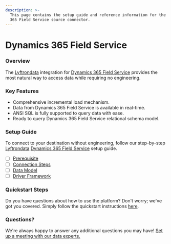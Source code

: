 ```yaml
---
description: >-
  This page contains the setup guide and reference information for the Dynamics
  365 Field Service source connector.
---
```


# Dynamics 365 Field Service

### Overview

The [Lyftrondata](https://www.lyftrondata.com/) integration for [Dynamics 365 Field Service](None/) provides the most natural way to access data while requiring no engineering.

### Key Features

* Comprehensive incremental load mechanism.
* Data from Dynamics 365 Field Service is available in real-time.
* ANSI SQL is fully supported to query data with ease.
* Ready to query Dynamics 365 Field Service relational schema model.

### Setup Guide

To connect to your destination without engineering, follow our step-by-step [Lyftrondata](https://www.lyftrondata.com/) [Dynamics 365 Field Service](None/) setup guide.

* [ ] [Prerequisite](prerequisite.md)
* [ ] [Connection Steps](connection-steps.md)
* [ ] [Data Model](data-model/erd.md)
* [ ] [Driver Framework](driver-framework/)

### Quickstart Steps

Do you have questions about how to use the platform? Don't worry; we've got you covered. Simply follow the quickstart instructions [here](../../).

### Questions? <a href="#questions" id="questions"></a>

We're always happy to answer any additional questions you may have! [Set up a meeting with our data experts.](https://www.lyftrondata.com/book-a-meeting/)
